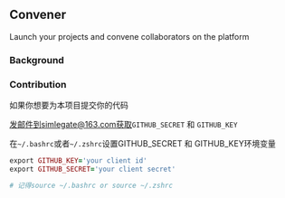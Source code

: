 ## Convener

Launch your projects and convene collaborators on the platform

### Background

### Contribution

如果你想要为本项目提交你的代码

发邮件到simlegate@163.com获取`GITHUB_SECRET` 和 `GITHUB_KEY`

在`~/.bashrc`或者`~/.zshrc`设置GITHUB_SECRET 和 GITHUB_KEY环境变量

```ruby
export GITHUB_KEY='your client id'
export GITHUB_SECRET='your client secret'

# 记得source ~/.bashrc or source ~/.zshrc
```
